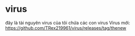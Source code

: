 # virus
đây là tài nguyên virus của tôi chứa các con virus
Virus mới: https://github.com/TRex219961/virus/releases/tag/thenew
